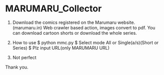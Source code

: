 # MARUMARU_Collector

1. Download the comics registered on the Marumaru website.(marumaru.in)
   Web crawler based action, images convert to pdf. 
   You can download cartoon shorts or download the whole series.

2. How to use
$ python mmc.py
$ Select mode All or Single(a/s)(Short or Series)
$ Plz input URL(only MARUMARU URL)   

3. Not perfect

Thank you.
 